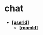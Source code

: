 <!-- generated by markdown-notes-tree -->

# chat

<!-- optional markdown-notes-tree directory description starts here -->

<!-- optional markdown-notes-tree directory description ends here -->

- [**\[userId\]**](\[userId])
    - [**\[roomId\]**](\[userId]/\[roomId])
